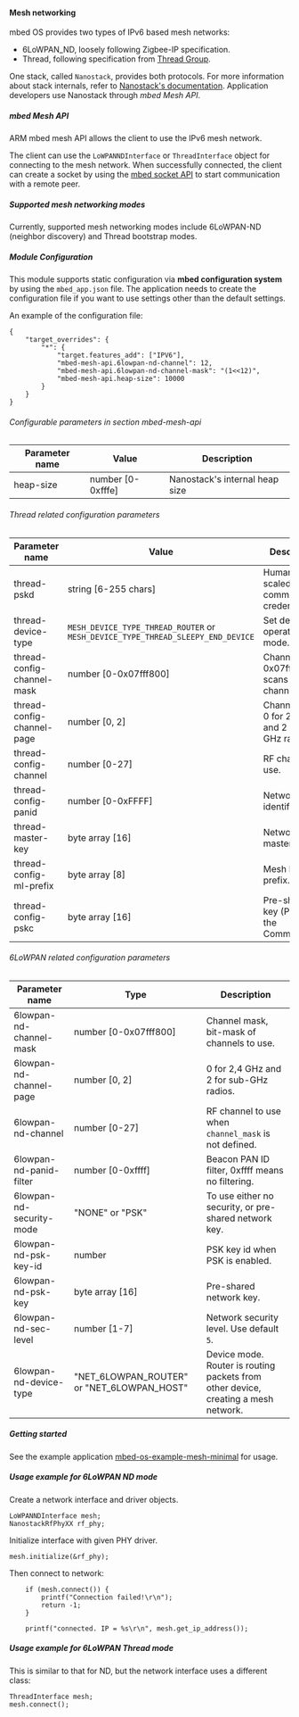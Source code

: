#### Mesh networking

mbed OS provides two types of IPv6 based mesh networks:

* 6LoWPAN_ND, loosely following Zigbee-IP specification.
* Thread, following specification from [Thread Group](http://threadgroup.org/).

One stack, called `Nanostack`, provides both protocols. For more information about stack internals, refer to [Nanostack's documentation](https://docs.mbed.com/docs/arm-ipv66lowpan-stack/en/latest/). Application developers use Nanostack through *mbed Mesh API*.

##### mbed Mesh API

ARM mbed mesh API allows the client to use the IPv6 mesh network.

The client can use the `LoWPANNDInterface` or `ThreadInterface` object for connecting to the mesh network. When successfully connected, the client can create a socket by using the [mbed socket API](network_sockets.md) to start communication with a remote peer.

##### Supported mesh networking modes

Currently, supported mesh networking modes include 6LoWPAN-ND (neighbor discovery) and Thread bootstrap modes.

##### Module Configuration

This module supports static configuration via **mbed configuration system** by using the `mbed_app.json` file. The application needs to create the configuration file if you want to use settings other than the default settings.

An example of the configuration file:

```
{
    "target_overrides": {
        "*": {
            "target.features_add": ["IPV6"],
            "mbed-mesh-api.6lowpan-nd-channel": 12,
            "mbed-mesh-api.6lowpan-nd-channel-mask": "(1<<12)",
            "mbed-mesh-api.heap-size": 10000
        }
    }
}
```

###### Configurable parameters in section mbed-mesh-api

| Parameter name  | Value         | Description |
| --------------- | ------------- | ----------- |
| heap-size       | number [0-0xfffe] | Nanostack's internal heap size |

###### Thread related configuration parameters

| Parameter name  | Value         | Description |
| --------------- | ------------- | ----------- |
| thread-pskd     | string [6-255 chars] | Human-scaled commissioning credentials. |
| thread-device-type | `MESH_DEVICE_TYPE_THREAD_ROUTER` or `MESH_DEVICE_TYPE_THREAD_SLEEPY_END_DEVICE` | Set device operating mode. |
| thread-config-channel-mask | number [0-0x07fff800] | Channel mask, 0x07fff800 scans all channels. |
| thread-config-channel-page | number [0, 2]| Channel page, 0 for 2,4 GHz and 2 for sub-GHz radios. |
| thread-config-channel      | number [0-27] | RF channel to use. |
| thread-config-panid        | number [0-0xFFFF] | Network identifier. |
| thread-master-key      | byte array [16]| Network master key. |
| thread-config-ml-prefix | byte array [8] | Mesh local prefix. |
| thread-config-pskc      | byte array [16] | Pre-shared key (PSK) for the Commissioner. |

###### 6LoWPAN related configuration parameters

| Parameter name  | Type     | Description |
| --------------- | ---------| ----------- |
| 6lowpan-nd-channel-mask    | number [0-0x07fff800] | Channel mask, bit-mask of channels to use. |
| 6lowpan-nd-channel-page   | number [0, 2] | 0 for 2,4 GHz and 2 for sub-GHz radios. |
| 6lowpan-nd-channel        | number [0-27] | RF channel to use when `channel_mask` is not defined. |
| 6lowpan-nd-panid-filter | number [0-0xffff] | Beacon PAN ID filter, 0xffff means no filtering. |
| 6lowpan-nd-security-mode | "NONE" or "PSK" | To use either no security, or pre-shared network key. |
| 6lowpan-nd-psk-key-id | number | PSK key id when PSK is enabled. |
| 6lowpan-nd-psk-key | byte array [16] | Pre-shared network key. |
| 6lowpan-nd-sec-level | number [1-7] | Network security level. Use default `5`. |
| 6lowpan-nd-device-type | "NET_6LOWPAN_ROUTER" or "NET_6LOWPAN_HOST" | Device mode. Router is routing packets from other device, creating a mesh network. |

##### Getting started

See the example application [mbed-os-example-mesh-minimal](https://github.com/ARMmbed/mbed-os-example-mesh-minimal) for usage.

##### Usage example for 6LoWPAN ND mode

Create a network interface and driver objects.

```
LoWPANNDInterface mesh;
NanostackRfPhyXX rf_phy;
```

Initialize interface with given PHY driver.

```
mesh.initialize(&rf_phy);
```

Then connect to network:

```
    if (mesh.connect()) {
        printf("Connection failed!\r\n");
        return -1;
    }

    printf("connected. IP = %s\r\n", mesh.get_ip_address());
```

##### Usage example for 6LoWPAN Thread mode

This is similar to that for ND, but the network interface uses a different class:

```
ThreadInterface mesh;
mesh.connect();
```
